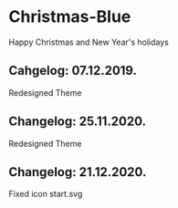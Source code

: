 # Christmas-Blue
Happy Christmas and New Year's holidays

Cahgelog: 07.12.2019.
---------------------

Redesigned Theme

Changelog: 25.11.2020.
-----------------------

Redesigned Theme

Changelog: 21.12.2020.
----------------------
Fixed icon start.svg
